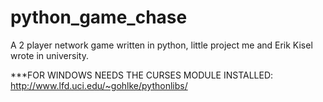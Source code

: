 python_game_chase
=================

A 2 player network game written in python, little project me and Erik Kisel wrote in university.

***FOR WINDOWS NEEDS THE CURSES MODULE INSTALLED:
http://www.lfd.uci.edu/~gohlke/pythonlibs/
